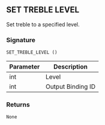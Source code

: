 ## SET TREBLE LEVEL

Set treble to a specified level.


### Signature

`SET_TREBLE_LEVEL ()`


| Parameter | Description |
| --- | --- |
| int | Level |
| int | Output Binding ID |


### Returns

`None`